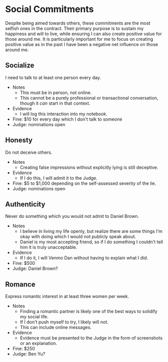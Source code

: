 # Social Commitments

Despite being aimed towards others, these commitments are the most selfish ones in the contract. Their primary purpose is to sustain my happiness and will to live, while ensuring I can also create positive value for those around me. It is particularly important for me to focus on creating positive value as in the past I have been a negative net influence on those around me.

## Socialize

I need to talk to at least one person every day.

- Notes
    - This must be in person, not online.
    - This cannot be a purely professional or transactional conversation, though it *can* start in that context.
- Evidence
    - I will log this interaction into my notebook.
- Fine: $10 for every day which I don't talk to someone
- Judge: nominations open

## Honesty

Do not deceive others.

- Notes
    - Creating false impressions without explicitly lying is still deceptive.
- Evidence
    - If I do this, I will admit it to the Judge.
- Fine: $5 to $1,000 depending on the self-assessed severity of the lie.
- Judge: nominations open

## Authenticity

Never do something which you would not admit to Daniel Brown.

- Notes
    - I believe in living my life openly, but realize there are some things I'm okay with doing which I would not publicly speak about.
    - Daniel is my most accepting friend, so if I do something I couldn't tell him it is truly unacceptable.
- Evidence
    - If I do it, I will Venmo Dan without having to explain what I did.
- Fine: $500
- Judge: Daniel Brown?

## Romance

Express romantic interest in at least three women per week.

- Notes
    - Finding a romantic partner is likely one of the best ways to solidify my social life.
    - If I don't push myself to try, I likely will not.
    - This can include online messages.
- Evidence
    - Evidence must be presented to the Judge in the form of screenshots or an explanation.
- Fine: $250
- Judge: Ben Yu?
